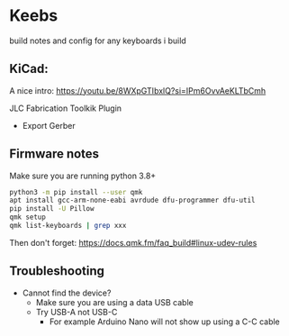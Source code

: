 # Keebs

build notes and config for any keyboards i build

## KiCad:

A nice intro: https://youtu.be/8WXpGTIbxlQ?si=IPm6OvvAeKLTbCmh

JLC Fabrication Toolkik Plugin

- Export Gerber

## Firmware notes

Make sure you are running python 3.8+

```sh
python3 -m pip install --user qmk
apt install gcc-arm-none-eabi avrdude dfu-programmer dfu-util
pip install -U Pillow
qmk setup
qmk list-keyboards | grep xxx
```

Then don't forget: https://docs.qmk.fm/faq_build#linux-udev-rules

## Troubleshooting

- Cannot find the device?
  - Make sure you are using a data USB cable
  - Try USB-A not USB-C
    - For example Arduino Nano will not show up using a C-C cable

